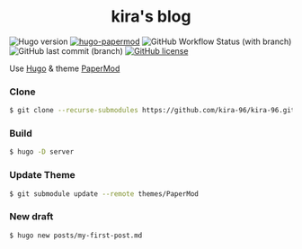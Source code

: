 <h1 align="center">kira's blog</h1>

![Hugo version](https://img.shields.io/badge/Hugo-latest-blue?logo=Hugo)
[![hugo-papermod](https://img.shields.io/badge/Hugo--Themes-@PaperMod-blue)](https://themes.gohugo.io/themes/hugo-papermod/)
![GitHub Workflow Status (with branch)](https://img.shields.io/github/actions/workflow/status/kira-96/kira-96.github.io/pages.yml?branch=main&logo=github&style=flat-square)
![GitHub last commit (branch)](https://img.shields.io/github/last-commit/kira-96/kira-96.github.io/main?style=flat-square)
[![GitHub license](https://img.shields.io/github/license/kira-96/kira-96.github.io?style=flat-square)](https://github.com/kira-96/kira-96.github.io/blob/src/LICENSE)

Use [Hugo](https://gohugo.io/) & theme [PaperMod](https://themes.gohugo.io/themes/hugo-papermod/)

### Clone

``` bash
$ git clone --recurse-submodules https://github.com/kira-96/kira-96.github.io.git
```

### Build

``` bash
$ hugo -D server
```

### Update Theme

``` bash
$ git submodule update --remote themes/PaperMod
```

### New draft

``` bash
$ hugo new posts/my-first-post.md
```
